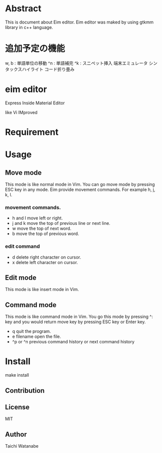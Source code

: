 # Abstract
This is document about Eim editor.
Eim editor was maked by using gtkmm library in c++ language.

# 追加予定の機能
w, b : 単語単位の移動
^n : 単語補完
^k : スニペット挿入
端末エミュレータ
シンタックスハイライト
コード折り畳み
# eim editor
Express Inside Material Editor

like Vi IMproved

# Requirement

# Usage
## Move mode
This mode is like normal mode in Vim.
You can go move mode by pressing ESC key in any mode.
Eim provide movement commands. For example h, j, k, l.
### movement commands.
- h and l
move left or right.
- j and k
move the top of previous line or next line.
- w
move the top of next word.
- b
move the top of previous word.

### edit command
- d
delete right character on cursor.
- x
delete left character on cursor.

## Edit mode
This mode is like insert mode in Vim.

## Command mode
This mode is like command mode in Vim.
You go this mode by pressing ^: key and you would return move key by
pressing ESC key or Enter key.
- q
quit the program.
- e filename
open the file.
- ^p or ^n
previous command history or next command history

# Install
make install

## Contribution

## License
MIT

## Author
Taichi Watanabe
